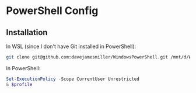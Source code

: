 # PowerShell Config

## Installation

In WSL (since I don't have Git installed in PowerShell):

```bash
git clone git@github.com:davejamesmiller/WindowsPowerShell.git /mnt/d/WindowsPowerShell
```

In PowerShell:

```powershell
Set-ExecutionPolicy -Scope CurrentUser Unrestricted
& $profile
```
